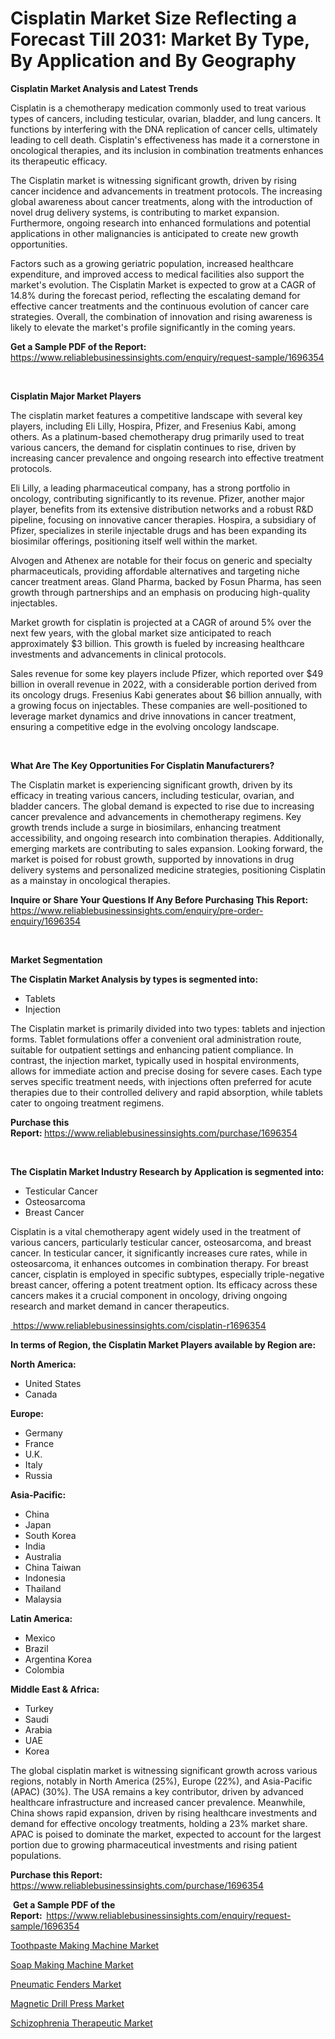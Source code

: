 <p><h1>Cisplatin Market Size Reflecting a Forecast Till 2031: Market By Type, By Application and By Geography</h1></p><p><strong>Cisplatin Market Analysis and Latest Trends</strong></p>
<p><p>Cisplatin is a chemotherapy medication commonly used to treat various types of cancers, including testicular, ovarian, bladder, and lung cancers. It functions by interfering with the DNA replication of cancer cells, ultimately leading to cell death. Cisplatin's effectiveness has made it a cornerstone in oncological therapies, and its inclusion in combination treatments enhances its therapeutic efficacy.</p><p>The Cisplatin market is witnessing significant growth, driven by rising cancer incidence and advancements in treatment protocols. The increasing global awareness about cancer treatments, along with the introduction of novel drug delivery systems, is contributing to market expansion. Furthermore, ongoing research into enhanced formulations and potential applications in other malignancies is anticipated to create new growth opportunities.</p><p>Factors such as a growing geriatric population, increased healthcare expenditure, and improved access to medical facilities also support the market's evolution. The Cisplatin Market is expected to grow at a CAGR of 14.8% during the forecast period, reflecting the escalating demand for effective cancer treatments and the continuous evolution of cancer care strategies. Overall, the combination of innovation and rising awareness is likely to elevate the market's profile significantly in the coming years.</p></p>
<p><strong>Get a Sample PDF of the Report:&nbsp;</strong> <a href="https://www.reliablebusinessinsights.com/enquiry/request-sample/1696354?utm_campaign=1563&utm_medium=2&utm_source=Github&utm_content=ia&utm_term=20102024&utm_id=cisplatin">https://www.reliablebusinessinsights.com/enquiry/request-sample/1696354</a></p>
<p>&nbsp;</p>
<p><strong>Cisplatin Major Market Players</strong></p>
<p><p>The cisplatin market features a competitive landscape with several key players, including Eli Lilly, Hospira, Pfizer, and Fresenius Kabi, among others. As a platinum-based chemotherapy drug primarily used to treat various cancers, the demand for cisplatin continues to rise, driven by increasing cancer prevalence and ongoing research into effective treatment protocols.</p><p>Eli Lilly, a leading pharmaceutical company, has a strong portfolio in oncology, contributing significantly to its revenue. Pfizer, another major player, benefits from its extensive distribution networks and a robust R&D pipeline, focusing on innovative cancer therapies. Hospira, a subsidiary of Pfizer, specializes in sterile injectable drugs and has been expanding its biosimilar offerings, positioning itself well within the market.</p><p>Alvogen and Athenex are notable for their focus on generic and specialty pharmaceuticals, providing affordable alternatives and targeting niche cancer treatment areas. Gland Pharma, backed by Fosun Pharma, has seen growth through partnerships and an emphasis on producing high-quality injectables.</p><p>Market growth for cisplatin is projected at a CAGR of around 5% over the next few years, with the global market size anticipated to reach approximately $3 billion. This growth is fueled by increasing healthcare investments and advancements in clinical protocols.</p><p>Sales revenue for some key players include Pfizer, which reported over $49 billion in overall revenue in 2022, with a considerable portion derived from its oncology drugs. Fresenius Kabi generates about $6 billion annually, with a growing focus on injectables. These companies are well-positioned to leverage market dynamics and drive innovations in cancer treatment, ensuring a competitive edge in the evolving oncology landscape.</p></p>
<p>&nbsp;</p>
<p><strong>What Are The Key Opportunities For Cisplatin Manufacturers?</strong></p>
<p><p>The Cisplatin market is experiencing significant growth, driven by its efficacy in treating various cancers, including testicular, ovarian, and bladder cancers. The global demand is expected to rise due to increasing cancer prevalence and advancements in chemotherapy regimens. Key growth trends include a surge in biosimilars, enhancing treatment accessibility, and ongoing research into combination therapies. Additionally, emerging markets are contributing to sales expansion. Looking forward, the market is poised for robust growth, supported by innovations in drug delivery systems and personalized medicine strategies, positioning Cisplatin as a mainstay in oncological therapies.</p></p>
<p><strong>Inquire or Share Your Questions If Any Before Purchasing This Report:</strong> <a href="https://www.reliablebusinessinsights.com/enquiry/pre-order-enquiry/1696354?utm_campaign=1563&utm_medium=2&utm_source=Github&utm_content=ia&utm_term=20102024&utm_id=cisplatin">https://www.reliablebusinessinsights.com/enquiry/pre-order-enquiry/1696354</a></p>
<p>&nbsp;</p>
<p><strong>Market Segmentation</strong></p>
<p><strong>The Cisplatin Market Analysis by types is segmented into:</strong></p>
<p><ul><li>Tablets</li><li>Injection</li></ul></p>
<p><p>The Cisplatin market is primarily divided into two types: tablets and injection forms. Tablet formulations offer a convenient oral administration route, suitable for outpatient settings and enhancing patient compliance. In contrast, the injection market, typically used in hospital environments, allows for immediate action and precise dosing for severe cases. Each type serves specific treatment needs, with injections often preferred for acute therapies due to their controlled delivery and rapid absorption, while tablets cater to ongoing treatment regimens.</p></p>
<p><strong>Purchase this Report:&nbsp;</strong><a href="https://www.reliablebusinessinsights.com/purchase/1696354?utm_campaign=1563&utm_medium=2&utm_source=Github&utm_content=ia&utm_term=20102024&utm_id=cisplatin">https://www.reliablebusinessinsights.com/purchase/1696354</a></p>
<p>&nbsp;</p>
<p><strong>The Cisplatin Market Industry Research by Application is segmented into:</strong></p>
<p><ul><li>Testicular Cancer</li><li>Osteosarcoma</li><li>Breast Cancer</li></ul></p>
<p><p>Cisplatin is a vital chemotherapy agent widely used in the treatment of various cancers, particularly testicular cancer, osteosarcoma, and breast cancer. In testicular cancer, it significantly increases cure rates, while in osteosarcoma, it enhances outcomes in combination therapy. For breast cancer, cisplatin is employed in specific subtypes, especially triple-negative breast cancer, offering a potent treatment option. Its efficacy across these cancers makes it a crucial component in oncology, driving ongoing research and market demand in cancer therapeutics.</p></p>
<p><a href="https://www.reliablebusinessinsights.com/cisplatin-r1696354?utm_campaign=1563&utm_medium=2&utm_source=Github&utm_content=ia&utm_term=20102024&utm_id=cisplatin">&nbsp;https://www.reliablebusinessinsights.com/cisplatin-r1696354</a></p>
<p><strong>In terms of Region, the Cisplatin Market Players available by Region are:</strong></p>
<p>
    <p> <strong> North America: </strong>
        <ul>
            <li>United States</li>
            <li>Canada</li>
        </ul>
        </p> 
    <p> <strong> Europe: </strong>
        <ul>
            <li>Germany</li>
            <li>France</li>
            <li>U.K.</li>
            <li>Italy</li>
            <li>Russia</li>
        </ul>
        </p> 
    <p> <strong> Asia-Pacific: </strong>
        <ul>
            <li>China</li>
            <li>Japan</li>
            <li>South Korea</li>
            <li>India</li>
            <li>Australia</li>
            <li>China Taiwan</li>
            <li>Indonesia</li>
            <li>Thailand</li>
            <li>Malaysia</li>
        </ul>
        </p> 
    <p> <strong> Latin America: </strong>
        <ul>
            <li>Mexico</li>
            <li>Brazil</li>
            <li>Argentina Korea</li>
            <li>Colombia</li>
        </ul>
        </p> 
    <p> <strong> Middle East & Africa: </strong>
        <ul>
            <li>Turkey</li>
            <li>Saudi</li>
            <li>Arabia</li>
            <li>UAE</li>
            <li>Korea</li>
        </ul>
    </p>
    </p>
<p><p>The global cisplatin market is witnessing significant growth across various regions, notably in North America (25%), Europe (22%), and Asia-Pacific (APAC) (30%). The USA remains a key contributor, driven by advanced healthcare infrastructure and increased cancer prevalence. Meanwhile, China shows rapid expansion, driven by rising healthcare investments and demand for effective oncology treatments, holding a 23% market share. APAC is poised to dominate the market, expected to account for the largest portion due to growing pharmaceutical investments and rising patient populations.</p></p>
<p><strong>Purchase this Report: </strong><a href="https://www.reliablebusinessinsights.com/purchase/1696354?utm_campaign=1563&utm_medium=2&utm_source=Github&utm_content=ia&utm_term=20102024&utm_id=cisplatin">https://www.reliablebusinessinsights.com/purchase/1696354</a></p>
<p>&nbsp;<strong>Get a Sample PDF of the Report:&nbsp;&nbsp;</strong><a href="https://www.reliablebusinessinsights.com/enquiry/request-sample/1696354?utm_campaign=1563&utm_medium=2&utm_source=Github&utm_content=ia&utm_term=20102024&utm_id=cisplatin">https://www.reliablebusinessinsights.com/enquiry/request-sample/1696354</a></p>
<p><strong></strong></p>
<p><p><a href="https://www.linkedin.com/pulse/influencing-factors-toothpaste-making-machine-market-q45wc?utm_campaign=1563&utm_medium=2&utm_source=Github&utm_content=ia&utm_term=20102024&utm_id=cisplatin">Toothpaste Making Machine Market</a></p><p><a href="https://www.linkedin.com/pulse/soap-making-machine-market-velocity-87-cagr-trajectory-2024-2031-menoc?utm_campaign=1563&utm_medium=2&utm_source=Github&utm_content=ia&utm_term=20102024&utm_id=cisplatin">Soap Making Machine Market</a></p><p><a href="https://www.linkedin.com/pulse/global-pneumatic-fenders-nexus-sector-confluences-regional-kvagc?utm_campaign=1563&utm_medium=2&utm_source=Github&utm_content=ia&utm_term=20102024&utm_id=cisplatin">Pneumatic Fenders Market</a></p><p><a href="https://www.linkedin.com/pulse/magnetic-drill-press-industry-insights-report-analyzing-market-kdxcc?utm_campaign=1563&utm_medium=2&utm_source=Github&utm_content=ia&utm_term=20102024&utm_id=cisplatin">Magnetic Drill Press Market</a></p><p><a href="https://github.com/petbigbeepjn/Market-Research-Report-List-1/blob/main/schizophrenia-therapeutic-market.md?utm_campaign=1563&utm_medium=2&utm_source=Github&utm_content=ia&utm_term=20102024&utm_id=cisplatin">Schizophrenia Therapeutic Market</a></p></p>